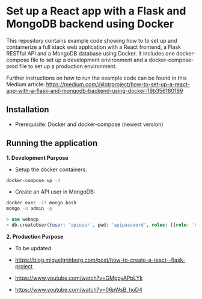 # Set up a React app with a Flask and MongoDB backend using Docker

This repository contains example code showing how to to set up and containerize a full stack web application with a React frontend, a Flask RESTful API and a MongoDB database using Docker. It includes one docker-compose file to set up a development environment and a docker-compose-prod file to set up a production environment.

Further instructions on how to run the example code can be found in this Medium article: https://medium.com/@lotrproject/how-to-set-up-a-react-app-with-a-flask-and-mongodb-backend-using-docker-19b356180199

## Installation
* Prerequisite: Docker and docker-compose (newest version)

## Running the application
**1. Development Purpose**
* Setup the docker containers:
```bash
docker-compose up -d
```
* Create an API user in MongoDB:
```bash
docker exec -it mongo bash
mongo -u admin -p
```
```sql
> use webapp
> db.createUser({user: 'apiuser', pwd: 'apipassword', roles: [{role: 'readWrite', db: 'webapp'}]})
```

**2. Production Purpose**
* To be updated

* https://blog.miguelgrinberg.com/post/how-to-create-a-react--flask-project
* https://www.youtube.com/watch?v=GMppyAPbLYk
* https://www.youtube.com/watch?v=06pWsB_hoD4
